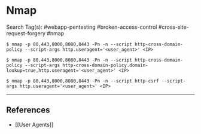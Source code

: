 # Nmap

Search Tag(s): #webapp-pentesting #broken-access-control #cross-site-request-forgery #nmap

```
$ nmap -p 80,443,8000,8080,8443 -Pn -n --script http-cross-domain-policy --script-args http.useragent='<user_agent>' <IP>

$ nmap -p 80,443,8000,8080,8443 -Pn -n --script http-cross-domain-policy --script-args http-cross-domain-policy.domain-lookup=true,http.useragent='<user_agent>' <IP>
```

```
$ nmap -p 80,443,8000,8080,8443 -Pn -n --script http-csrf --script-args http.useragent='<user_agent>' <IP>
```

---
## References

- [[User Agents]]